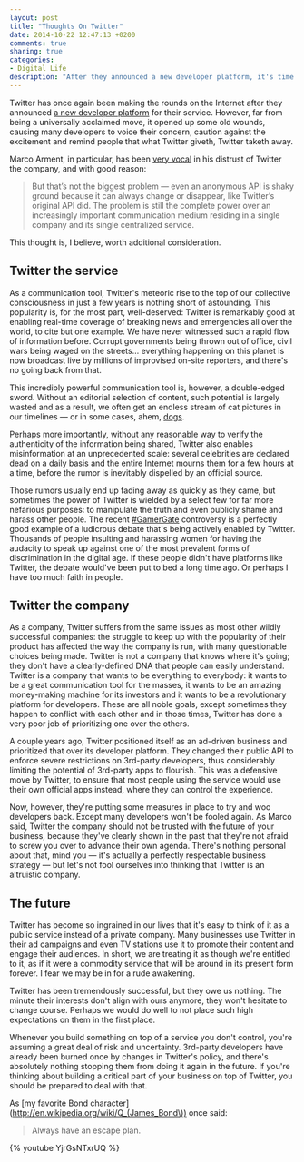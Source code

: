 ```yaml
---
layout: post
title: "Thoughts On Twitter"
date: 2014-10-22 12:47:13 +0200
comments: true
sharing: true
categories: 
- Digital Life
description: "After they announced a new developer platform, it's time to think about Twitter the service vs Twitter the company"
---
```


Twitter has once again been making the rounds on the Internet after they announced [a new developer platform](http://online.wsj.com/articles/twitter-to-offer-new-tools-for-app-developers-1413770895) for their service. However, far from being a universally acclaimed move, it opened up some old wounds, causing many developers to voice their concern, caution against the excitement and remind people that what Twitter giveth, Twitter taketh away.

Marco Arment, in particular, has been [very vocal](http://www.marco.org/2014/10/20/wsj-twitter-peace-offering) in his distrust of Twitter the company, and with good reason:

> But that’s not the biggest problem — even an anonymous API is shaky ground because it can always change or disappear, like Twitter’s original API did. The problem is still the complete power over an increasingly important communication medium residing in a single company and its single centralized service.

This thought is, I believe, worth additional consideration.


## Twitter the service

As a communication tool, Twitter's meteoric rise to the top of our collective consciousness in just a few years is nothing short of astounding. This popularity is, for the most part, well-deserved: Twitter is remarkably good at enabling real-time coverage of breaking news and emergencies all over the world, to cite but one example. We have never witnessed such a rapid flow of information before. Corrupt governments being thrown out of office, civil wars being waged on the streets... everything happening on this planet is now broadcast live by millions of improvised on-site reporters, and there's no going back from that.

This incredibly powerful communication tool is, however, a double-edged sword. Without an editorial selection of content, such potential is largely wasted and as a result, we often get an endless stream of cat pictures in our timelines — or in some cases, ahem, [dogs](https://twitter.com/Langhard/status/522813351853035522). 

Perhaps more importantly, without any reasonable way to verify the authenticity of the information being shared, Twitter also enables misinformation at an unprecedented scale: several celebrities are declared dead on a daily basis and the entire Internet mourns them for a few hours at a time, before the rumor is inevitably dispelled by an official source. 

Those rumors usually end up fading away as quickly as they came, but sometimes the power of Twitter is wielded by a select few for far more nefarious purposes: to manipulate the truth and even publicly shame and harass other people. The recent [#GamerGate](http://en.wikipedia.org/wiki/Gamergate_controversy) controversy is a perfectly good example of a ludicrous debate that's being actively enabled by Twitter. Thousands of people insulting and harassing women for having the audacity to speak up against one of the most prevalent forms of discrimination in the digital age. If these people didn't have platforms like Twitter, the debate would've been put to bed a long time ago. Or perhaps I have too much faith in people.


## Twitter the company

As a company, Twitter suffers from the same issues as most other wildly successful companies: the struggle to keep up with the popularity of their product has affected the way the company is run, with many questionable choices being made. Twitter is not a company that knows where it's going; they don't have a clearly-defined DNA that people can easily understand. Twitter is a company that wants to be everything to everybody: it wants to be a great communication tool for the masses, it wants to be an amazing money-making machine for its investors and it wants to be a revolutionary platform for developers. These are all noble goals, except sometimes they happen to conflict with each other and in those times, Twitter has done a very poor job of prioritizing one over the others.

A couple years ago, Twitter positioned itself as an ad-driven business and prioritized that over its developer platform. They changed their public API to enforce severe restrictions on 3rd-party developers, thus considerably limiting the potential of 3rd-party apps to flourish. This was a defensive move by Twitter, to ensure that most people using the service would use their own official apps instead, where they can control the experience.

Now, however, they're putting some measures in place to try and woo developers back. Except many developers won't be fooled again. As Marco said, Twitter the company should not be trusted with the future of your business, because they've clearly shown in the past that they're not afraid to screw you over to advance their own agenda. There's nothing personal about that, mind you — it's actually a perfectly respectable business strategy — but let's not fool ourselves into thinking that Twitter is an altruistic company.


## The future

Twitter has become so ingrained in our lives that it's easy to think of it as a public service instead of a private company. Many businesses use Twitter in their ad campaigns and even TV stations use it to promote their content and engage their audiences. In short, we are treating it as though we're entitled to it, as if it were a commodity service that will be around in its present form forever. I fear we may be in for a rude awakening.

Twitter has been tremendously successful, but they owe us nothing. The minute their interests don't align with ours anymore, they won't hesitate to change course. Perhaps we would do well to not place such high expectations on them in the first place.

Whenever you build something on top of a service you don't control, you're assuming a great deal of risk and uncertainty. 3rd-party developers have already been burned once by changes in Twitter's policy, and there's absolutely nothing stopping them from doing it again in the future. If you're thinking about building a critical part of your business on top of Twitter, you should be prepared to deal with that.

As [my favorite Bond character](http://en.wikipedia.org/wiki/Q_(James_Bond\)) once said:

> Always have an escape plan.

{% youtube YjrGsNTxrUQ %}